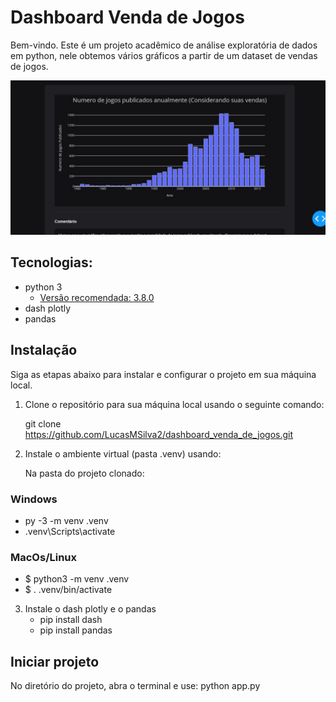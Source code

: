﻿# Dashboard Venda de Jogos
   Bem-vindo. Este é um projeto acadêmico de análise exploratória de dados em python, 
   nele obtemos vários gráficos a partir de um dataset de vendas de jogos.

   ![Exemplo gráfico](https://github.com/LucasMSilva2/dashboard_venda_de_jogos/blob/main/assets/img/padrao.jpg)

## Tecnologias:
   * python 3
      * [Versão recomendada: 3.8.0](https://www.python.org/ftp/python/3.8.0/python-3.8.0-amd64.exe)
   * dash plotly
   * pandas

## Instalação

   Siga as etapas abaixo para instalar e configurar o projeto em sua máquina local.

   1. Clone o repositório para sua máquina local usando o seguinte comando:

      git clone https://github.com/LucasMSilva2/dashboard_venda_de_jogos.git

   2. Instale o ambiente virtual (pasta .venv) usando:

      Na pasta do projeto clonado:

### Windows
   * py -3 -m venv .venv
   * .venv\Scripts\activate

### MacOs/Linux
   * $ python3 -m venv .venv
   * $ . .venv/bin/activate

3. Instale o dash plotly e o pandas
   * pip install dash
   * pip install pandas

## Iniciar projeto
   No diretório do projeto, abra o terminal e use:
      python app.py



